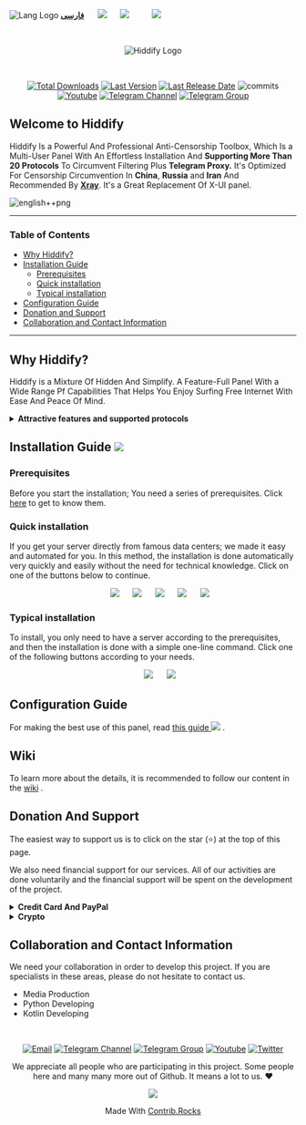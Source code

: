 <base target="_blank">

<div dir="ltr">



 ![Lang Logo](https://raw.githubusercontent.com/stevenrskelton/flag-icon/master/png/16/country-4x3/ir.png)&nbsp;[<b>فارسی</b>](https://github.com/hiddify/hiddify-config/blob/main/README_fa.md)&nbsp;&nbsp;&nbsp;&nbsp;&nbsp;&nbsp;[![](https://img.shields.io/badge/%20Wiki-Page-808080?style=flat-square)](https://github.com/hiddify/hiddify-config/wiki)&nbsp;&nbsp;&nbsp;&nbsp;&nbsp;&nbsp;[![](https://img.shields.io/badge/FAQ-Here-512DA8?style=flat-square&logo=Favro)](https://github.com/hiddify/hiddify-config/discussions/categories/q-a-%D8%B3%D9%88%D8%A7%D9%84%D8%A7%D8%AA-%D8%B1%D8%A7%DB%8C%D8%AC)&nbsp;&nbsp;&nbsp;&nbsp;&nbsp;&nbsp;&nbsp;&nbsp;&nbsp;&nbsp;[![](https://img.shields.io/badge/Report-Bugs-F67909?style=flat-square&logo=Open-Bug-Bounty)](https://github.com/hiddify/hiddify-config/issues)&nbsp;&nbsp;&nbsp;&nbsp;&nbsp;&nbsp;&nbsp;&nbsp;&nbsp;&nbsp;
</div>
</br>
<div align=center markdown="1">

![Hiddify Logo](https://user-images.githubusercontent.com/125398461/227720391-f6360e48-f211-4f56-a5b1-42522c30ecb7.png)


</div>
</br>
<div align=center>


[![Total Downloads](https://img.shields.io/github/downloads/hiddify/hiddify-config/total?label=downloads%20after%202023%2F03%2F27%2011%3A00%20&style=flat-square)](https://github.com/hiddify/hiddify-config/)
[![Last Version](https://img.shields.io/github/release/hiddify/hiddify-config/all.svg?style=flat-square)](https://github.com/hiddify/hiddify-config/)
[![Last Release Date](https://img.shields.io/github/release-date/hiddify/hiddify-config.svg?style=flat-square)](https://github.com/hiddify/hiddify-config/)
![commits](https://img.shields.io/github/commit-activity/m/hiddify/hiddify-config?style=flat-square)
[![Youtube](https://img.shields.io/youtube/channel/views/UCxrmeMvVryNfB4XL35lXQNg?label=Youtube&style=flat-square&logo=youtube)](https://www.youtube.com/@hiddify)
[![Telegram Channel](https://img.shields.io/endpoint?label=Channel&style=flat-square&url=https%3A%2F%2Ftg.sumanjay.workers.dev%2Fhiddify&color=blue)](https://telegram.dog/hiddify)
[![Telegram Group](https://img.shields.io/endpoint?color=neon&label=Support%20Group&style=flat-square&url=https%3A%2F%2Ftg.sumanjay.workers.dev%2Fhiddify_board)](https://telegram.dog/hiddify_board)
<!--
[![Youtube](https://img.shields.io/youtube/channel/views/UCxrmeMvVryNfB4XL35lXQNg?label=Youtube&style=flat-square)](https://www.youtube.com/@hiddify/videos)
[![Telegram Channel](https://img.shields.io/endpoint?label=Telegram&style=flat-square&url=https%3A%2F%2Ftg.sumanjay.workers.dev%2Fhiddify)](https://telegram.dog/hiddify)
[![Telegram Group](https://img.shields.io/endpoint?color=neon&label=Support%20Group&style=flat-square&url=https%3A%2F%2Ftg.sumanjay.workers.dev%2Fhiddify_board)](https://telegram.dog/hiddify_board)
[![GitHub Stars](https://img.shields.io/tokei/lines/github/hiddify/hiddify-config.svg)](https://github.com/hiddify/hiddify-config/)
[![GitHub Stars](https://img.shields.io/github/stars/hiddify/hiddify-config.svg)](https://github.com/hiddify/hiddify-config/)
[![GitHub Forks](https://img.shields.io/github/forks/hiddify/hiddify-config.svg)](https://github.com/hiddify/hiddify-config/)
[![Telegram Channel](https://img.shields.io/endpoint?style=social&url=https%3A%2F%2Frunkit.io%2Fdamiankrawczyk%2Ftelegram-badge%2Fbranches%2Fmaster%3Furl%3Dhttps%3A%2F%2Ft.me%2Fhiddify&label=Telegram
)](https://telegram.com/hiddify/)


[![Telegram Channel](https://img.shields.io/endpoint?label=Telegram&style=plastic&url=https%3A%2F%2Ftg.sumanjay.workers.dev%2Fhiddify)](https://telegram.dog/hiddify)
[![Telegram Group](https://img.shields.io/endpoint?color=neon&label=Support%20Group&style=plastic&url=https%3A%2F%2Ftg.sumanjay.workers.dev%2Fhiddify_board)](https://telegram.dog/hiddify_board)
[![Youtube](https://img.shields.io/youtube/channel/views/UCxrmeMvVryNfB4XL35lXQNg?label=Youtube&style=plastic)](https://www.youtube.com/@hiddify)
[![Twitter](https://img.shields.io/twitter/follow/hiddify_com?label=Twitter&style=plastic)](https://twitter.com/intent/follow?screen_name=hiddify_com)
-->

</div>

<div dir="ltr" markdown="1">

## Welcome to Hiddify

Hiddify Is a Powerful And Professional Anti-Censorship Toolbox, Which Is a Multi-User Panel With An Effortless Installation And <b>Supporting More Than 20 Protocols</b> To Circumvent Filtering Plus <b>Telegram Proxy.</b>  It's Optimized For Censorship Circumvention In <b>China</b>, <b>Russia</b> and <b>Iran</b> And Recommended By <a href="https://github.com/XTLS/Xray-core#installation" target="_blank"><b>Xray</b></a>. It's a Great Replacement Of X-UI panel.

![english++png](https://user-images.githubusercontent.com/114227601/228011984-83b1f981-aede-438e-920d-113d9894477a.png)


***

### Table of Contents
- [Why Hiddify?](https://github.com/hiddify/hiddify-config/blob/main/README.md#why-hiddify)
- [Installation Guide](https://github.com/hiddify/hiddify-config/blob/main/README.md#installation-guide)
  - [Prerequisites](https://github.com/hiddify/hiddify-config/blob/main/README.md#prerequisites)
  - [Quick installation](https://github.com/hiddify/hiddify-config/blob/main/README.md#quick-installation)
  - [Typical installation](https://github.com/hiddify/hiddify-config/blob/main/README.md#typical-installation)
- [Configuration Guide](https://github.com/hiddify/hiddify-config/blob/main/README.md#configuration-guide)
- [Donation and Support](https://github.com/hiddify/hiddify-config/blob/main/README.md#donation-and-support)
- [Collaboration and Contact Information](https://github.com/hiddify/hiddify-config/blob/main/README.md#collaboration-and-contact-information)


***
## Why Hiddify?
Hiddify is a Mixture Of Hidden And Simplify. A Feature-Full Panel With a Wide Range Pf Capabilities That Helps You Enjoy Surfing Free Internet With Ease And Peace Of Mind. 

<details markdown="1"> <summary><b>Attractive features and supported protocols</b></summary> 

- Quick installation
- Smart proxy (Hidify and Clash client)
- Automatic update
- Automatic backup (every 6 hours)
- Using multiple domains
- Auto CDN IP configuration capability
- Management of active configurations
- User management
- Definition of time and traffic limit for each user
- Dedicated pages for users to view consumption and configurations
- Dedicated and intelligent configurations
- Dedicated client software

And dozens of other features that you will notice after installation


<details markdown="1"> <summary><b>Smart Proxy For Domestic And Filtered Sites</b></summary>
 
You can connect to the internet in 3 modes using Hiddify(Clash) client and Hiddify panel. 
1. This method only circumvents filtered websites via the proxies.
2. This method circumvents all websites except domestic websites based in China, Russia and Iran. This way the domestic websites can be opened without any proxies (recommended)
3. This method circumvents all websites. 

At the same time, the proposed solution is resistant to detection by the internet filtering entities and prevents the usual attacks on the server i.e., the possibility of detection is minimal, however, do not forget to disable other ports except 22, 80 and 443.  

</details>

<details markdown="1"><summary><b>Other Fantastic Features</b></summary>


<details  markdown="1"> <summary>Supported operating systems</summary>
Hiddify has been tested on Ubuntu 20.04 and 22.04. Ubuntu arm64 or amd64
</details>



<details  markdown="1"> <summary>Speed test</summary>

In this way, you can check the speed of the server with and without anti-filter.

![speed_test](https://user-images.githubusercontent.com/114227601/210183115-4e1f4186-421e-4316-8082-3ce53275adc7.png)

</details>

 

<details markdown="1"> <summary>DNS over HTTPS (CDN support)</summary>
 
To use DNS over HTTPS, just use the following DNS in the browser. 
 
 `https://yourdomain.com/yoursecret/dns/dns-query{?dns}`
 
</details>

<details markdown="1"> <summary>Redirector (CDN support)</summary> 
When you want to share Telegram proxy or Shadowsocks proxy through other programs, it is possible to redirect with CDN support. For example, if you put the Shadowsocks configuration instead of "fullURL", clicking on this link will open Shadowsocks app and activate the proxy on it. For example:
 `https://yourdomain.com/yoursecret/redirect/fullURL` 

 Replace "fullURL" by the Shadowsocks configuration. 

 
 `https://yourdomain.com/yoursecret/redirect/ss://secret/` 
 
</details>

</details>
</details>


## Installation Guide ![](https://img.shields.io/badge/Install-Hiddify-004E9F?style=flat-square&logo=Azure-Data-Explorer)

### Prerequisites
Before you start the installation; You need a series of prerequisites. Click [here](https://github.com/hiddify/hiddify-config/wiki/Installation-prerequisites) to get to know them.

### Quick installation

If you get your server directly from famous data centers; we made it easy and automated for you. In this method, the installation is done automatically very quickly and easily without the need for technical knowledge. Click on one of the buttons below to continue.

<div align=center>

&nbsp;&nbsp;&nbsp;&nbsp;&nbsp;&nbsp;[![](https://img.shields.io/badge/Install%20On-Hetzner-D50C2D?style=flat-square&logo=Hetzner)](https://github.com/hiddify/hiddify-config/wiki/Quick-installation-on-Hetzner-Servers)&nbsp;&nbsp;&nbsp;&nbsp;&nbsp;&nbsp;[![](https://img.shields.io/badge/Install%20On-Vultr-007BFC?style=flat-square&logo=vultr)](https://github.com/hiddify/hiddify-config/wiki/Quick-installation-on-Vultr-Servers)&nbsp;&nbsp;&nbsp;&nbsp;&nbsp;&nbsp;[![](https://img.shields.io/badge/Install%20On-Oracle%20Cloud-F80000?style=flat-square&logo=oracle)](https://github.com/hiddify/hiddify-config/wiki/Quick-Installation-on-Oracle-Cloud)&nbsp;&nbsp;&nbsp;&nbsp;&nbsp;&nbsp;[![](https://img.shields.io/badge/Install%20On-OVH-123F6D?style=flat-square&logo=ovh)](https://github.com/hiddify/hiddify-config/wiki/Quick-Installation-on-OVH-Servers)&nbsp;&nbsp;&nbsp;&nbsp;&nbsp;&nbsp;[![](https://img.shields.io/badge/Install%20On-Azure-0078D4?style=flat-square&logo=microsoft-azure)](https://github.com/hiddify/hiddify-config/wiki/Quick-Installation-on-Microsoft-Azure)

</div>


### Typical installation

To install, you only need to have a server according to the prerequisites, and then the installation is done with a simple one-line command. Click one of the following buttons according to your needs.

<div align=center>

&nbsp;&nbsp;&nbsp;&nbsp;&nbsp;&nbsp;[![](https://img.shields.io/badge/Install%20On-Ubuntu-E95420?style=flat-square&logo=ubuntu)](https://github.com/hiddify/hiddify-config/wiki/Quick-Installation-On-Ubuntu)&nbsp;&nbsp;&nbsp;&nbsp;&nbsp;&nbsp;[![](https://img.shields.io/badge/Install%20On-Docker-2496ED?style=flat-square&logo=docker)](https://github.com/hiddify/hiddify-config/wiki/Install-Hiddify-using-Docker)

</div>


## Configuration Guide 
For making the best use of this panel, read [this guide ![](https://img.shields.io/badge/Config-Hiddify-009688?style=flat-square&logo=Azure-Functions)](https://github.com/hiddify/hiddify-config/wiki/How-to-configure-Hiddify-Panel-properly) .

## Wiki
To learn more about the details, it is recommended to follow our content in the [wiki](https://github.com/hiddify/hiddify-config/wiki) .

## Donation And Support 
The easiest way to support us is to click on the star (⭐) at the top of this page.

We also need financial support for our services.‌ All of our activities are done voluntarily and the financial support will be spent on the development of the project. 


<details markdown="1"> <summary><b>Credit Card And PayPal</b></summary> 

  - [![Paypal](https://img.shields.io/badge/Donate-PayPal-blue?style=flat-square&logo=paypal)](https://opencollective.com/hiddify/contribute/backer-50556/checkout?interval=month&amount=10)
  - [![Paypal](https://img.shields.io/badge/Donate-CreditCard-orange?style=flat-square&logo=visa)](https://opencollective.com/hiddify/contribute/backer-50556/checkout?interval=month&amount=10)
  
  </details>

<details markdown="1"> <summary><b>Crypto</b></summary> 
 

  - [![TON](https://img.shields.io/badge/Donate-Ton-informational) `EQCWnykA-YhavOXgH3sf-uxtXLjy83_9n5bJPGRPE8r2247_`](https://tonwhales.com/explorer/address/EQCWnykA-YhavOXgH3sf-uxtXLjy83_9n5bJPGRPE8r2247_)
  - [![USDT (TRC20)](https://img.shields.io/badge/Donate-USDT%20(TRC20)-orange?style=flat-square&logo=Tether) `TXZtFUxyBPMSykAWogu7C4zmbjySKqMcDE`](https://chart.apis.google.com/chart?cht=qr&chs=500x500&chl=usdt:TXZtFUxyBPMSykAWogu7C4zmbjySKqMcDE&chld=H)
  - [![LiteCoin](https://img.shields.io/badge/Donate-LiteCoin-blue?style=flat-square&logo=Litecoin) `MCHoh7xwaDBBnQgANPpBtXiekagV6KpdrM`](https://chart.apis.google.com/chart?cht=qr&chs=500x500&chl=litecoin:MCHoh7xwaDBBnQgANPpBtXiekagV6KpdrM&chld=H)
  - [![BNB (smart chain)](https://img.shields.io/badge/Donate-BNB%20(smart%20chain?style=flat-square)-lightgreen)  `0xF5CFc65ee336B377C2a37EA3BCD0CaD0d0F0CbA0`](https://chart.apis.google.com/chart?cht=qr&chs=500x500&chl=bnb:0xF5CFc65ee336B377C2a37EA3BCD0CaD0d0F0CbA0&chld=H)
  - [![Ethereum](https://img.shields.io/badge/Donate-Ethereum-blueviolet?style=flat-square&logo=Ethereum) `0xF5CFc65ee336B377C2a37EA3BCD0CaD0d0F0CbA0`](https://chart.apis.google.com/chart?cht=qr&chs=500x500&chl=ethereum:0xF5CFc65ee336B377C2a37EA3BCD0CaD0d0F0CbA0&chld=H)
  - ![BitCoin](https://img.shields.io/badge/Donate-BitCoin-orange?style=flat-square&logo=bitcoin) [`bc1qkfp7n3wxu2zc9mdy20cf27d5pujj65myww8f60`](https://chart.apis.google.com/chart?cht=qr&chs=500x500&chl=bitcoin:bc1qkfp7n3wxu2zc9mdy20cf27d5pujj65myww8f60&chld=H)
  -  [![Doge](https://img.shields.io/badge/Donate-DOGE%20(Dogecoin)-yellow?style=flat-square&logo=Dogecoin)`DPerFS2vCu5XnE3He32BaPVTkUDcKLsEaj`](https://chart.apis.google.com/chart?cht=qr&chs=500x500&chl=doge:DPerFS2vCu5XnE3He32BaPVTkUDcKLsEaj&chld=H)

</details>

## Collaboration and Contact Information 
We need your collaboration in order to develop this project. If you are specialists in these areas, please do not hesitate to contact us.

* Media Production &nbsp;&nbsp;&nbsp;&nbsp;  
* Python Developing &nbsp;&nbsp;&nbsp;&nbsp; ‌  
* Kotlin Developing &nbsp;&nbsp;&nbsp;&nbsp; 

<div align=center>

<!--
## Collaboration and Contact Information

* Email: [hiddify@gmail.com](mailto:hiddify@gmail.com)
* Annoncements: [Telegram Channel](https://t.me/hiddify)
* Discussion: [Telegram Group](https://t.me/hiddify_board/5)

-->
</br>

[![Email](https://img.shields.io/badge/Gmail-hiddify@gmail.com-green?style=flat-square&logo=gmail)](mailto:hiddify@gmail.com)
[![Telegram Channel](https://img.shields.io/endpoint?label=Channel&style=flat-square&url=https%3A%2F%2Ftg.sumanjay.workers.dev%2Fhiddify&color=blue)](https://telegram.dog/hiddify)
[![Telegram Group](https://img.shields.io/endpoint?color=neon&label=Support%20Group&style=flat-square&url=https%3A%2F%2Ftg.sumanjay.workers.dev%2Fhiddify_board)](https://telegram.dog/hiddify_board)
[![Youtube](https://img.shields.io/youtube/channel/views/UCxrmeMvVryNfB4XL35lXQNg?label=Youtube&style=flat-square&logo=youtube)](https://www.youtube.com/@hiddify)
[![Twitter](https://img.shields.io/twitter/follow/hiddify_com?color=%231DA1F2&logo=twitter&logoColor=1DA1F2&style=flat-square)](https://twitter.com/intent/follow?screen_name=hiddify)

</div>



<p align=center>
 We appreciate all people who are participating in this project. Some people here and many many more out of Github. It means a lot to us. ♥
 </p>
 
<p align=center> 
<a href="https://github.com/hiddify/hiddify-config/graphs/contributors">
  <img src="https://contrib.rocks/image?repo=hiddify/hiddify-config" />
</a>
</p>
<p align=center>
 Made With <a rel="" target="_blank" href="https://contrib.rocks">Contrib.Rocks</a> 
</p>
